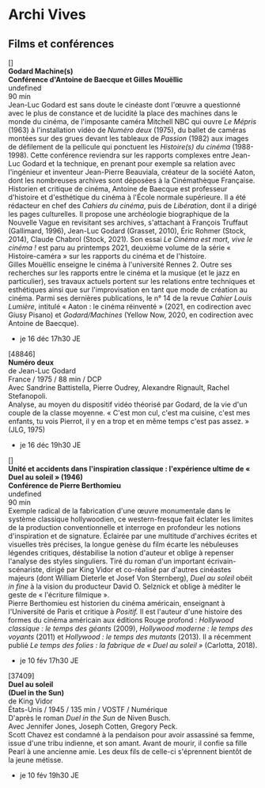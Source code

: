 # Archi Vives

## Films et conférences

[]  
**Godard Machine(s)**  
**Conférence d'Antoine de Baecque et Gilles Mouëllic**  
undefined  
90 min  
Jean-Luc Godard est sans doute le cinéaste dont l'œuvre a questionné avec le plus de constance et de lucidité la place des machines dans le monde du cinéma, de l'imposante caméra Mitchell NBC qui ouvre _Le Mépris_ (1963) à l'installation vidéo de _Numéro deux_ (1975), du ballet de caméras montées sur des grues devant les tableaux de _Passion_ (1982) aux images de défilement de la pellicule qui ponctuent les _Histoire(s) du cinéma_ (1988-1998). Cette conférence reviendra sur les rapports complexes entre Jean-Luc Godard et la technique, en prenant pour exemple sa relation avec l'ingénieur et inventeur Jean-Pierre Beauviala, créateur de la société Aaton, dont les nombreuses archives sont déposées à la Cinémathèque Française.  
Historien et critique de cinéma, Antoine de Baecque est professeur d'histoire et d'esthétique du cinéma à l'École normale supérieure. Il a été rédacteur en chef des _Cahiers du cinéma_, puis de _Libération_, dont il a dirigé les pages culturelles. Il propose une archéologie biographique de la Nouvelle Vague en revisitant ses archives, s'attachant à François Truffaut (Gallimard, 1996), Jean-Luc Godard (Grasset, 2010), Éric Rohmer (Stock, 2014), Claude Chabrol (Stock, 2021). Son essai _Le Cinéma est mort, vive le cinéma !_ est paru au printemps 2021, deuxième volume de la série « Histoire-caméra » sur les rapports du cinéma et de l'histoire.  
Gilles Mouëllic enseigne le cinéma à l'université Rennes 2. Outre ses recherches sur les rapports entre le cinéma et la musique (et le jazz en particulier), ses travaux actuels portent sur les relations entre techniques et esthétiques ainsi que sur l'improvisation en tant que mode de création au cinéma. Parmi ses dernières publications, le n° 14 de la revue _Cahier Louis Lumière_, intitulé « Aaton : le cinéma réinventé » (2021, en codirection avec Giusy Pisano) et _Godard/Machines_ (Yellow Now, 2020, en codirection avec Antoine de Baecque).

- je 16 déc 17h30 JE

[48846]  
**Numéro deux**  
de Jean-Luc Godard  
France / 1975 / 88 min / DCP  
Avec Sandrine Battistella, Pierre Oudrey, Alexandre Rignault, Rachel Stefanopoli.  
Analyse, au moyen du dispositif vidéo théorisé par Godard, de la vie d'un couple de la classe moyenne. « C'est mon cul, c'est ma cuisine, c'est mes enfants, tu vois Pierrot, il y en a trop et en même temps c'est pas assez. » (JLG, 1975)

- je 16 déc 19h30 JE

[]  
**Unité et accidents dans l'inspiration classique : l'expérience ultime de « Duel au soleil » (1946)**  
**Conférence de Pierre Berthomieu**  
undefined  
90 min  
Exemple radical de la fabrication d'une œuvre monumentale dans le système classique hollywoodien, ce western-fresque fait éclater les limites de la production conventionnelle et interroge en profondeur les notions d'inspiration et de signature. Éclairée par une multitude d'archives écrites et visuelles très précises, la longue genèse du film écarte les nébuleuses légendes critiques, déstabilise la notion d'auteur et oblige à repenser l'analyse des styles singuliers. Tiré du roman d'un important écrivain-scénariste, dirigé par King Vidor et co-réalisé par d'autres cinéastes majeurs (dont William Dieterle et Josef Von Sternberg), _Duel au soleil_ obéit _in fine_ à la vision du producteur David O. Selznick et oblige à méditer le geste de « l'écriture filmique ».  
Pierre Berthomieu est historien du cinéma américain, enseignant à l'Université de Paris et critique à _Positif._ Il est l'auteur d'une histoire des formes du cinéma américain aux éditions Rouge profond : _Hollywood classique : le temps des géants_ (2009), _Hollywood moderne : le temps des voyants_ (2011) et _Hollywood : le temps des mutants_ (2013). Il a récemment publié _Le temps des folies : la fabrique de « Duel au soleil »_ (Carlotta, 2018).

- je 10 fév 17h30 JE

[37409]  
**Duel au soleil**  
**(Duel in the Sun)**  
de King Vidor  
États-Unis / 1945 / 135 min / VOSTF / Numérique  
D'après le roman _Duel in the Sun_ de Niven Busch.  
Avec Jennifer Jones, Joseph Cotten, Gregory Peck.  
Scott Chavez est condamné à la pendaison pour avoir assassiné sa femme, issue d'une tribu indienne, et son amant. Avant de mourir, il confie sa fille Pearl à une ancienne amie. Les deux fils de celle-ci s'éprennent bientôt de la jeune métisse.

- je 10 fév 19h30 JE

